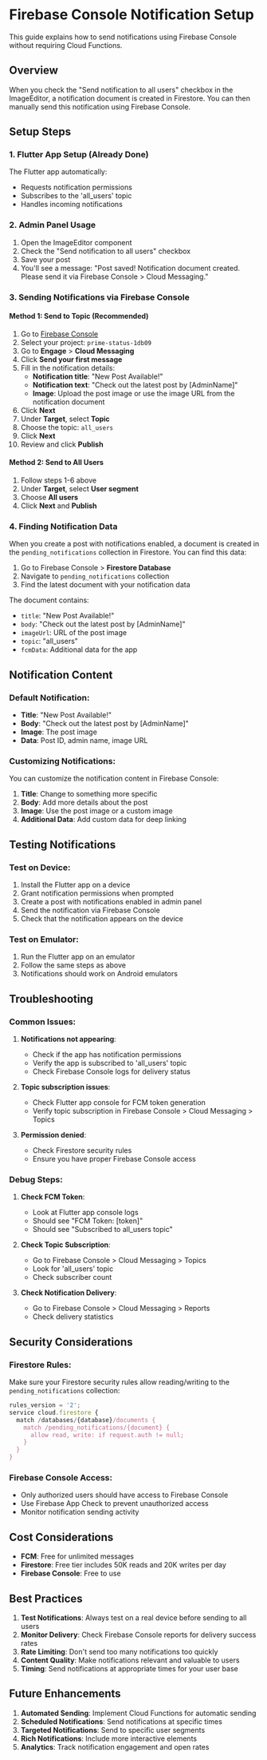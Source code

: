 # Firebase Console Notification Setup

This guide explains how to send notifications using Firebase Console without requiring Cloud Functions.

## Overview

When you check the "Send notification to all users" checkbox in the ImageEditor, a notification document is created in Firestore. You can then manually send this notification using Firebase Console.

## Setup Steps

### 1. Flutter App Setup (Already Done)

The Flutter app automatically:
- Requests notification permissions
- Subscribes to the 'all_users' topic
- Handles incoming notifications

### 2. Admin Panel Usage

1. Open the ImageEditor component
2. Check the "Send notification to all users" checkbox
3. Save your post
4. You'll see a message: "Post saved! Notification document created. Please send it via Firebase Console > Cloud Messaging."

### 3. Sending Notifications via Firebase Console

#### Method 1: Send to Topic (Recommended)

1. Go to [Firebase Console](https://console.firebase.google.com/)
2. Select your project: `prime-status-1db09`
3. Go to **Engage** > **Cloud Messaging**
4. Click **Send your first message**
5. Fill in the notification details:
   - **Notification title**: "New Post Available!"
   - **Notification text**: "Check out the latest post by [AdminName]"
   - **Image**: Upload the post image or use the image URL from the notification document
6. Click **Next**
7. Under **Target**, select **Topic**
8. Choose the topic: `all_users`
9. Click **Next**
10. Review and click **Publish**

#### Method 2: Send to All Users

1. Follow steps 1-6 above
2. Under **Target**, select **User segment**
3. Choose **All users**
4. Click **Next** and **Publish**

### 4. Finding Notification Data

When you create a post with notifications enabled, a document is created in the `pending_notifications` collection in Firestore. You can find this data:

1. Go to Firebase Console > **Firestore Database**
2. Navigate to `pending_notifications` collection
3. Find the latest document with your notification data

The document contains:
- `title`: "New Post Available!"
- `body`: "Check out the latest post by [AdminName]"
- `imageUrl`: URL of the post image
- `topic`: "all_users"
- `fcmData`: Additional data for the app

## Notification Content

### Default Notification:
- **Title**: "New Post Available!"
- **Body**: "Check out the latest post by [AdminName]"
- **Image**: The post image
- **Data**: Post ID, admin name, image URL

### Customizing Notifications:

You can customize the notification content in Firebase Console:

1. **Title**: Change to something more specific
2. **Body**: Add more details about the post
3. **Image**: Use the post image or a custom image
4. **Additional Data**: Add custom data for deep linking

## Testing Notifications

### Test on Device:

1. Install the Flutter app on a device
2. Grant notification permissions when prompted
3. Create a post with notifications enabled in admin panel
4. Send the notification via Firebase Console
5. Check that the notification appears on the device

### Test on Emulator:

1. Run the Flutter app on an emulator
2. Follow the same steps as above
3. Notifications should work on Android emulators

## Troubleshooting

### Common Issues:

1. **Notifications not appearing**:
   - Check if the app has notification permissions
   - Verify the app is subscribed to 'all_users' topic
   - Check Firebase Console logs for delivery status

2. **Topic subscription issues**:
   - Check Flutter app console for FCM token generation
   - Verify topic subscription in Firebase Console > Cloud Messaging > Topics

3. **Permission denied**:
   - Check Firestore security rules
   - Ensure you have proper Firebase Console access

### Debug Steps:

1. **Check FCM Token**:
   - Look at Flutter app console logs
   - Should see "FCM Token: [token]"
   - Should see "Subscribed to all_users topic"

2. **Check Topic Subscription**:
   - Go to Firebase Console > Cloud Messaging > Topics
   - Look for 'all_users' topic
   - Check subscriber count

3. **Check Notification Delivery**:
   - Go to Firebase Console > Cloud Messaging > Reports
   - Check delivery statistics

## Security Considerations

### Firestore Rules:

Make sure your Firestore security rules allow reading/writing to the `pending_notifications` collection:

```javascript
rules_version = '2';
service cloud.firestore {
  match /databases/{database}/documents {
    match /pending_notifications/{document} {
      allow read, write: if request.auth != null;
    }
  }
}
```

### Firebase Console Access:

- Only authorized users should have access to Firebase Console
- Use Firebase App Check to prevent unauthorized access
- Monitor notification sending activity

## Cost Considerations

- **FCM**: Free for unlimited messages
- **Firestore**: Free tier includes 50K reads and 20K writes per day
- **Firebase Console**: Free to use

## Best Practices

1. **Test Notifications**: Always test on a real device before sending to all users
2. **Monitor Delivery**: Check Firebase Console reports for delivery success rates
3. **Rate Limiting**: Don't send too many notifications too quickly
4. **Content Quality**: Make notifications relevant and valuable to users
5. **Timing**: Send notifications at appropriate times for your user base

## Future Enhancements

1. **Automated Sending**: Implement Cloud Functions for automatic sending
2. **Scheduled Notifications**: Send notifications at specific times
3. **Targeted Notifications**: Send to specific user segments
4. **Rich Notifications**: Include more interactive elements
5. **Analytics**: Track notification engagement and open rates 